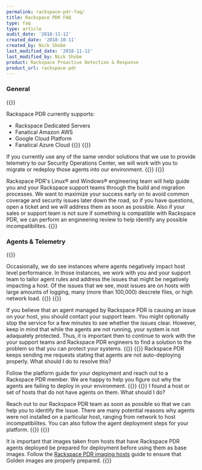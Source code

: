 ```yaml
---
permalink: rackspace-pdr-faq/
title: Rackspace PDR FAQ
type: faq
type: article
audit_date: '2018-11-12'
created_date: '2018-10-11'
created_by: Nick Shobe
last_modified_date: '2018-11-12'
last_modified_by: Nick Shobe
product: Rackspace Proactive Detection & Response
product_url: rackspace-pdr
---
```


### General
{{<accordion title="What platforms does Rackspace Proactive Detection & Response (PDR) currently support?" col="in" href="accordion1">}}

Rackspace PDR currently supports:

- Rackspace Dedicated Servers
- Fanatical Amazon AWS
- Google Cloud Platform
- Fanatical Azure Cloud
{{</accordion>}}
{{<accordion title="What if I currently use some of the agents or tooling that Rackspace PDR uses?" col="in" href="accordion2">}}

If you currently use any of the same vendor solutions that we use to provide telemetry to our Security Operations Center, we will work with you to migrate or redeploy those agents into our environment.
{{</accordion>}}
{{<accordion title="Will you help me correctly deploy a Rackspace PDR compatible infrastructure?" col="in" href="accordion3">}}

Rackspace PDR's Linux&reg; and Windows&reg; engineering team will help guide you and your Rackspace support teams through the build and migration processes. We want to maximize your success early on to avoid common coverage and security issues later down the road, so if you have questions, open a ticket and we will address them as soon as possible. Also if your sales or support team is not sure if something is compatible with Rackspace PDR, we can perform an engineering review to help identify any possible incompatibilites.
{{</accordion>}}

### Agents & Telemetry

{{<accordion title="Do you ever see issues where agents impact host performance?" col="in" href="accordion4">}}

Occasionally, we do see instances where agents negatively impact host level performance. In those instances, we work with you and your support team to tailor agent rules and address the issues that might be negatively impacting a host. Of the issues that we see, most issues are on hosts with large amounts of logging, many (more than 100,000) descrete files, or high network load.
{{</accordion>}}
{{<accordion title="What if I think there's an issue being caused by an agent used for PDR?" col="in" href="accordion5">}}

If you believe that an agent managed by Rackspace PDR is causing an issue on your host, you should contact your support team. You might optionally stop the service for a few minutes to see whether the issues clear. However, keep in mind that while the agents are not running, your system is not adaquately protected. Thus, it is important then to continue to work with the your support teams and Rackspace PDR engineers to find a solution to the problem so that you can protect your systems.
{{</accordion>}}
{{<accordion title="Rackspace PDR keeps sending me requests stating that agents are not auto-deploying properly. What should I do to resolve this?" col="in" href="accordion6">}}
Rackspace PDR keeps sending me requests stating that agents are not auto-deploying properly. What should I do to resolve this?

Follow the platform guide for your deployment and reach out to a Rackspace PDR member. We are happy to help you figure out why the agents are failing to deploy in your environment.
{{</accordion>}}
{{<accordion title="I found a host or set of hosts that do not have agents on them. What should I do?" col="in" href="accordion7">}}
I found a host or set of hosts that do not have agents on them. What should I do?

Reach out to our Rackspace PDR team as soon as possible so that we can help you to identify the issue. There are many potential reasons why agents were not installed on a particular host, ranging from network to host incompatibilites. You can also follow the agent deployment steps for your platform.
{{</accordion>}}
{{<accordion title="I need to create a base or Golden image from a host that has Rackspace PDR agents. What should I do to prepare it?" col="in" href="accordion8">}}

It is important that images taken from hosts that have Rackspace PDR agents deployed be prepared for deployment before using them as base images. Follow the [Rackspace PDR imaging hosts](/support/how-to/rackspace-pdr-imaging/) guide to ensure that Golden images are properly prepared.
{{</accordion>}}
